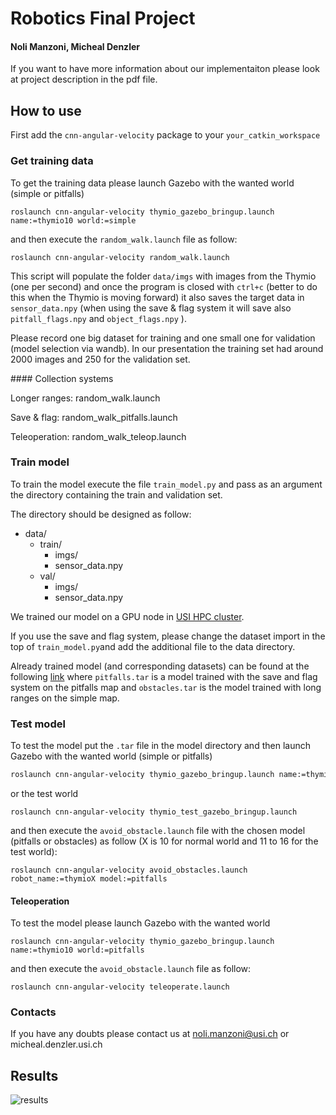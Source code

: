 # Robotics Final Project

#### Noli Manzoni, Micheal Denzler

If you want to have more information about our implementaiton please look at project description in the pdf file.

## How to use

First add the `cnn-angular-velocity` package to your `your_catkin_workspace`

### Get training data
To get the training data please launch Gazebo with the wanted world (simple or pitfalls)
```
roslaunch cnn-angular-velocity thymio_gazebo_bringup.launch name:=thymio10 world:=simple
```
and then execute the `random_walk.launch` file as follow:
```
roslaunch cnn-angular-velocity random_walk.launch
```
This script will populate the folder `data/imgs` with images from the Thymio (one per second) and once the program is closed with `ctrl+c` (better to do this when the Thymio is moving forward) it also saves the target data in `sensor_data.npy` (when using the save & flag system it will save also ` pitfall_flags.npy` and `object_flags.npy` ).

Please record one big dataset for training and one small one for validation (model selection via wandb). In our presentation the training set had around 2000 images and 250 for the validation set.

#### Collection systems

Longer ranges: random_walk.launch

Save & flag: random_walk_pitfalls.launch

Teleoperation: random_walk_teleop.launch

### Train model

To train the model execute the file `train_model.py` and pass as an argument the directory containing the train and validation set.

The directory should be designed as follow:

* data/
    * train/
        * imgs/
        * sensor_data.npy
    * val/
        * imgs/
        * sensor_data.npy

We trained our model on a GPU node in [USI HPC cluster](https://intranet.ics.usi.ch/HPC).

If you use the save and flag system, please change the dataset import in the top of `train_model.py`and add the additional file to the data directory.

Already trained model (and corresponding datasets) can be found at the following [link](https://mega.nz/folder/FhQjVQhB#WGYx3LL-L5fwcznx5PM3tw) where  `pitfalls.tar` is a model trained with the save and flag system on the pitfalls map and `obstacles.tar` is the model trained with long ranges on the simple map.

### Test model
To test the model put the `.tar` file in the model directory and then  launch Gazebo with the wanted world (simple or pitfalls)
```bash
roslaunch cnn-angular-velocity thymio_gazebo_bringup.launch name:=thymio10 world:=simple
```
or the test world

```
roslaunch cnn-angular-velocity thymio_test_gazebo_bringup.launch
```

and then execute the `avoid_obstacle.launch` file with the chosen model (pitfalls or obstacles) as follow (X is 10 for normal world and 11 to 16 for the test world):

```
roslaunch cnn-angular-velocity avoid_obstacles.launch robot_name:=thymioX model:=pitfalls
```

#### Teleoperation

To test the model please launch Gazebo with the wanted world 

```
roslaunch cnn-angular-velocity thymio_gazebo_bringup.launch name:=thymio10 world:=pitfalls
```
and then execute the `avoid_obstacle.launch` file as follow:
```
roslaunch cnn-angular-velocity teleoperate.launch
```
### Contacts 

If you have any doubts please contact us at noli.manzoni@usi.ch or micheal.denzler.usi.ch

## Results

![results](https://github.com/raikilon/cnn-angular-velocity/blob/master/results.gif)


